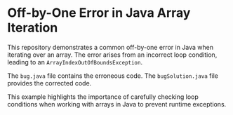 # Off-by-One Error in Java Array Iteration

This repository demonstrates a common off-by-one error in Java when iterating over an array.  The error arises from an incorrect loop condition, leading to an `ArrayIndexOutOfBoundsException`.

The `bug.java` file contains the erroneous code. The `bugSolution.java` file provides the corrected code.

This example highlights the importance of carefully checking loop conditions when working with arrays in Java to prevent runtime exceptions.